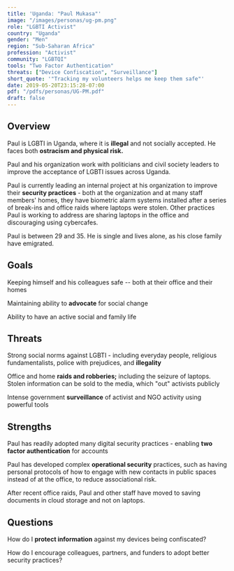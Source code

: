 ```yaml
---
title: 'Uganda: "Paul Mukasa"'
image: "/images/personas/ug-pm.png"
role: "LGBTI Activist"
country: "Uganda"
gender: "Men"
region: "Sub-Saharan Africa"
profession: "Activist"
community: "LGBTQI"
tools: "Two Factor Authentication"
threats: ["Device Confiscation", "Surveillance"]
short_quote: '"Tracking my volunteers helps me keep them safe"'
date: 2019-05-20T23:15:28-07:00
pdf: "/pdfs/personas/UG-PM.pdf"
draft: false
---
```


## Overview

Paul is LGBTI in Uganda, where it is **illegal** and not socially accepted. He faces both **ostracism and physical risk.**

Paul and his organization work with politicians and civil society leaders to improve the acceptance of LGBTI issues across Uganda.

Paul is currently leading an internal project at his organization to improve their **security practices** - both at the organization and at many staff members' homes, they have biometric alarm systems installed after a series of break-ins and office raids where laptops were stolen. Other practices Paul is working to address are sharing laptops in the office and discouraging using cybercafes.

Paul is between 29 and 35. He is single and lives alone, as his close family have emigrated.


## Goals

Keeping himself and his colleagues safe -- both at their office and their homes

Maintaining ability to **advocate** for social change

Ability to have an active social and family life


## Threats

Strong social norms against LGBTI - including everyday people, religious fundamentalists, police with prejudices, and **illegality**

Office and home **raids and robberies;** including the seizure of laptops. Stolen information can be sold to the media, which "out" activists publicly

Intense government **surveillance** of activist and NGO activity using powerful tools


## Strengths

Paul has readily adopted many digital security practices - enabling **two factor authentication** for accounts

Paul has developed complex **operational security** practices, such as having personal protocols of how to engage with new contacts in public spaces instead of at the office, to reduce associational risk.

After recent office raids, Paul and other staff have moved to saving documents in cloud storage and not on laptops.


## Questions

How do I **protect information** against my devices being confiscated?

How do I encourage colleagues, partners, and funders to adopt better security practices?
